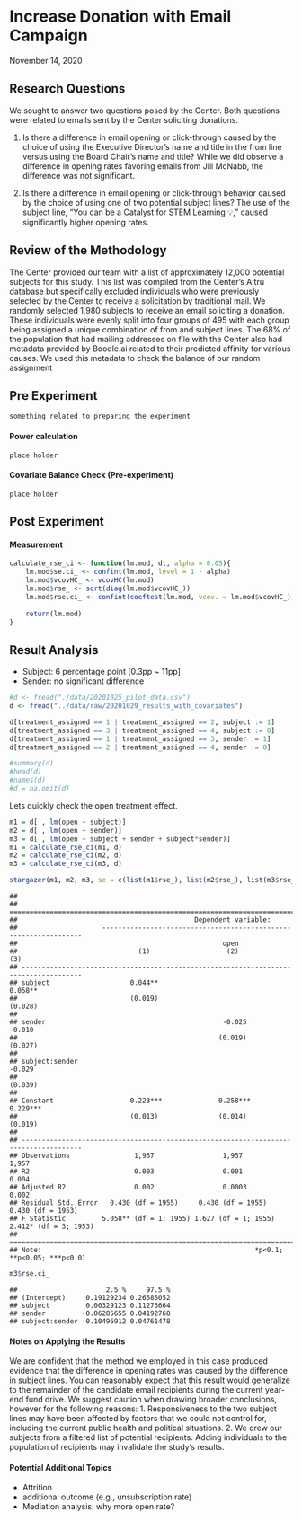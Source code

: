 Increase Donation with Email Campaign
================
November 14, 2020

## Research Questions

We sought to answer two questions posed by the Center. Both questions
were related to emails sent by the Center soliciting donations.

1.  Is there a difference in email opening or click-through caused by
    the choice of using the Executive Director’s name and title in the
    from line versus using the Board Chair’s name and title? While we
    did observe a difference in opening rates favoring emails from Jill
    McNabb, the difference was not significant.

2.  Is there a difference in email opening or click-through behavior
    caused by the choice of using one of two potential subject lines?
    The use of the subject line, “You can be a Catalyst for STEM
    Learning 💡,” caused significantly higher opening rates.

## Review of the Methodology

The Center provided our team with a list of approximately 12,000
potential subjects for this study. This list was compiled from the
Center’s Altru database but specifically excluded individuals who were
previously selected by the Center to receive a solicitation by
traditional mail. We randomly selected 1,980 subjects to receive an
email soliciting a donation. These individuals were evenly split into
four groups of 495 with each group being assigned a unique combination
of from and subject lines. The 68% of the population that had mailing
addresses on file with the Center also had metadata provided by
Boodle.ai related to their predicted affinity for various causes. We
used this metadata to check the balance of our random assignment

## Pre Experiment

`something related to preparing the experiment`

#### Power calculation

`place holder`

#### Covariate Balance Check (Pre-experiment)

`place holder`

## Post Experiment

#### Measurement

``` r
calculate_rse_ci <- function(lm.mod, dt, alpha = 0.05){
    lm.mod$se.ci_ <- confint(lm.mod, level = 1 - alpha)
    lm.mod$vcovHC_ <- vcovHC(lm.mod)
    lm.mod$rse_ <- sqrt(diag(lm.mod$vcovHC_))
    lm.mod$rse.ci_ <- confint(coeftest(lm.mod, vcov. = lm.mod$vcovHC_), level = 1 - alpha)
    
    return(lm.mod)
}
```

## Result Analysis

  - Subject: 6 percentage point \[0.3pp \~ 11pp\]
  - Sender: no significant difference

<!-- end list -->

``` r
#d <- fread("./data/20201025_pilot_data.csv")
d <- fread("../data/raw/20201029_results_with_covariates")

d[treatment_assigned == 1 | treatment_assigned == 2, subject := 1]
d[treatment_assigned == 3 | treatment_assigned == 4, subject := 0]
d[treatment_assigned == 1 | treatment_assigned == 3, sender := 1]
d[treatment_assigned == 2 | treatment_assigned == 4, sender := 0]

#summary(d)
#head(d)
#names(d)
#d = na.omit(d)
```

Lets quickly check the open treatment effect.

``` r
m1 = d[ , lm(open ~ subject)]
m2 = d[ , lm(open ~ sender)]
m3 = d[ , lm(open ~ subject + sender + subject*sender)]
m1 = calculate_rse_ci(m1, d)
m2 = calculate_rse_ci(m2, d)
m3 = calculate_rse_ci(m3, d)

stargazer(m1, m2, m3, se = c(list(m1$rse_), list(m2$rse_), list(m3$rse_)), type="text")
```

    ## 
    ## =====================================================================================
    ##                                            Dependent variable:                       
    ##                     -----------------------------------------------------------------
    ##                                                   open                               
    ##                              (1)                   (2)                   (3)         
    ## -------------------------------------------------------------------------------------
    ## subject                    0.044**                                     0.058**       
    ##                            (0.019)                                     (0.028)       
    ##                                                                                      
    ## sender                                            -0.025               -0.010        
    ##                                                  (0.019)               (0.027)       
    ##                                                                                      
    ## subject:sender                                                         -0.029        
    ##                                                                        (0.039)       
    ##                                                                                      
    ## Constant                   0.223***              0.258***             0.229***       
    ##                            (0.013)               (0.014)               (0.019)       
    ##                                                                                      
    ## -------------------------------------------------------------------------------------
    ## Observations                1,957                 1,957                 1,957        
    ## R2                          0.003                 0.001                 0.004        
    ## Adjusted R2                 0.002                 0.0003                0.002        
    ## Residual Std. Error   0.430 (df = 1955)     0.430 (df = 1955)     0.430 (df = 1953)  
    ## F Statistic         5.058** (df = 1; 1955) 1.627 (df = 1; 1955) 2.412* (df = 3; 1953)
    ## =====================================================================================
    ## Note:                                                     *p<0.1; **p<0.05; ***p<0.01

``` r
m3$rse.ci_
```

    ##                      2.5 %     97.5 %
    ## (Intercept)     0.19129234 0.26585052
    ## subject         0.00329123 0.11273664
    ## sender         -0.06285655 0.04192768
    ## subject:sender -0.10496912 0.04761478

#### Notes on Applying the Results

We are confident that the method we employed in this case produced
evidence that the difference in opening rates was caused by the
difference in subject lines. You can reasonably expect that this result
would generalize to the remainder of the candidate email recipients
during the current year-end fund drive. We suggest caution when drawing
broader conclusions, however for the following reasons: 1.
Responsiveness to the two subject lines may have been affected by
factors that we could not control for, including the current public
health and political situations. 2. We drew our subjects from a filtered
list of potential recipients. Adding individuals to the population of
recipients may invalidate the study’s results.

#### Potential Additional Topics

  - Attrition
  - additional outcome (e.g., unsubscription rate)
  - Mediation analysis: why more open rate?
